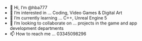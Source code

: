 - 👋 Hi, I’m @hba777
- 👀 I’m interested in ... Coding, Video Games & Digital Art
- 🌱 I’m currently learning ... C++, Unreal Engine 5
- 💞️ I’m looking to collaborate on ... projects in the game and app development departments
- 📫 How to reach me ... 03345098296

<!---
hba777/hba777 is a ✨ special ✨ repository because its `README.md` (this file) appears on your GitHub profile.
You can click the Preview link to take a look at your changes.
--->

